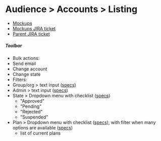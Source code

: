 # Audience > Accounts > Listing

* [Mockups](https://marvelapp.com/55343de/screen/67190788)
* [Mockups JIRA ticket](https://issues.redhat.com/browse/THREESCALE-4725)
* [Parent JIRA ticket](https://issues.redhat.com/browse/THREESCALE-4724)

##### Toolbar
* Bulk actions:
 * Send email
 * Change account
 * Change state
* Filters:
 * Group/org > text input ([specs](https://www.patternfly.org/v4/documentation/react/components/inputgroup#with-dropdown))
 * Admin > text input ([specs](https://www.patternfly.org/v4/documentation/react/components/inputgroup#with-dropdown))
 * State > Dropdown menu with checklist ([specs](https://www.patternfly.org/v4/documentation/react/components/select#checkbox-input))
   * "Approved"
   * "Pending"
   * "Rejected"
   * "Suspended"
 * Plan > Dropdown menu with checklist ([specs](https://www.patternfly.org/v4/documentation/react/components/select#checkbox-input)), with filter when many options are available ([specs](https://www.patternfly.org/v4/documentation/react/components/select#grouped-checkbox-input-with-filtering))
   * list of current plans
